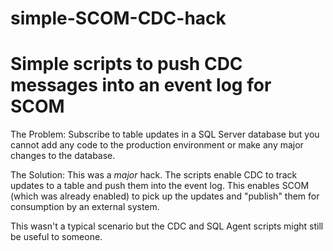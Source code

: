 # simple-SCOM-CDC-hack
Simple scripts to push CDC messages into an event log for SCOM
==============================================================

The Problem: Subscribe to table updates in a SQL Server database but you cannot add any code to the production environment or make any major changes to the database.

The Solution: This was a _major_ hack.  The scripts enable CDC to track updates to a table and push them into the event log.  This enables SCOM (which was already enabled) to pick up the updates and "publish" them for consumption by an external system.

This wasn't a typical scenario but the CDC and SQL Agent scripts might still be useful to someone.
